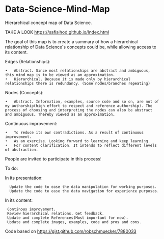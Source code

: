 # Data-Science-Mind-Map

Hierarchical concept map of Data Science. 

TAKE A LOOK https://safialhod.github.io/Index.html

The goal of this map is to create a summary of how a hierarchical relationship of Data Science´s concepts could be, while allowing access to its content. 

Edges (Relationships):

	•	Abstract. Since most relationships are abstract and ambiguous, this mind map is to be viewed as an approximation.
	•	Hierarchical. Because it is made only by hierarchical relationships there is redundancy. (Some nodes/branches repeating)

Nodes (Concepts):

	•	Abstract. Information, examples, source code and so on, are not of my authorship(high effort to respect and reference authorship). The process of choosing and interpreting the nodes can also be abstract and ambiguous. Thereby viewed as an approximation.

Continuous improvement:

	•	To reduce its own contradictions. As a result of continuous improvement.
	•	As an exercise. Looking forward to learning and keep learning. 
	•	For content clarification. It intends to reflect different levels of abstraction. 

People are invited to participate in this process!

To do:

In its presentation:

	  Update the code to ease the data manipulation for working purposes.
	  Update the code to ease the data navigation for experience purposes.
In its content:

 	 Continous improvement.
 	 Review hierarchical relations. Get feedback.
 	 Update and complete References(Most important for now).
 	 Update and complete images, examples, code and pros and cons. 


Code based on https://gist.github.com/robschmuecker/7880033 

